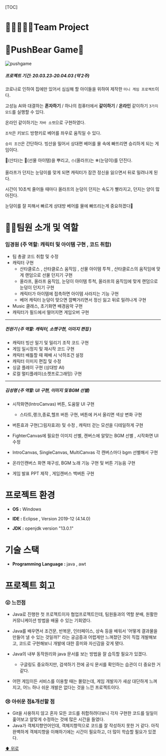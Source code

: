 [TOC]

# 👨🏻‍🤝‍👨🏻Team Project



# 🐻PushBear Game🐼

![pushgame](pushgame.gif)



##### 프로젝트 기간: 20.03.23-20.04.03 (약 2주)

코로나로 인하여 집에만 있어서 심심해 할 아이들을 위하여 제작한 `미니 게임 프로젝트`이다.

고성능 AI와 대결하는 **혼자하기** / 하나의 컴퓨터에서 **같이하기** / **온라인** 같이하기 `3가지 모드`를 실행할 수 있다.

온라인 같이하기는 `자바 소켓`으로 구현하였다.

`조작`은 키보드 방향키로 베어를 좌우로 움직일 수 있다.

`승리 조건`은 간단하다. 빙산을 밀어서 상대편 베어를 물 속에 빠뜨리면 승리하게 되는 게임이다.

🎅(산타)는 🎁(선물 아이템)을 뿌리고, ⛄(올라프)는 ❄(눈덩이)를 던진다. 

올라프가 던지는 눈덩이를 맞게 되면 캐릭터가 잠깐 정신을 잃으면서 뒤로 밀려나게 된다.

시간이 10초씩 줄어들 때마다 올라프의 눈덩이 던지는 속도가 빨라지고, 던지는 양이 많아진다. 

눈덩이를 잘 피해서 빠르게 상대방 베어를 물에 빠뜨리는게 중요하겠다💪



# 🙋‍♂️팀원 소개 및 역할

### 임경원 (주 역할: 캐릭터 및 아이템 구현 , 코드 취합)

- 팀 총괄 코드 취합 및 수정  
- 캐릭터 구현
  - 산타클로스 , 산타클로스 움직임 , 선물 아이템 투척 , 산타클로스의 움직임에 맞게 랜덤으로 선물 던지기 구현
  - 올라프, 올라프 움직임, 눈덩이 아이템 투척, 올라프의 움직임에 맞게 랜덤으로 눈덩이 던지기 구현
  - 캐릭터가 아이템에 접촉하면 아이템 사라지는 기능 구현
  - 베어 캐릭터 눈덩이 맞으면 깜빡거리면서 정신 잃고 뒤로 밀려나게 구현
- Music 클래스, 초기화면 배경음악 구현 
- 캐릭터가 필드에서 떨어지면 게임오버 구현

---

##### 전완기 (주 역할: 캐릭터, 소켓구현, 이미지 편집 )

- 캐릭터 빙산 밀기 및 밀리기 조작 코드 구현
- 게임 일시정지 및 재시작 코드 구현
- 캐릭터 배틀할 때 패배 시 낙하조건 설정
- 캐릭터 이미지 편집 및 수정
- 싱글 플레이 구현 (상대방 AI)
- 로컬 멀티플레이(소켓프로그래밍) 구현

----

##### 김성령 (주 역할: UI 구현, 이미지 및 BGM 선별)

- 시작화면(IntroCanvas) 버튼, 도움말 UI 구현

  - 스타트,랭크,종료,헬프 버튼 구현, 버튼에 커서 올리면 색상 변화 구현

- 버튼효과 구현(그림자효과) 및 수정 , 캐릭터 걷는 모션을 디테일하게 구현

- FighterCanvas에 필요한 이미지 선별,  캔버스에 알맞는 BGM 선별 , 시작화면 UI 수정

- IntroCanvas, SingleCanvas, MultiCanvas 각 캔버스마다 bgm 선별해서 구현

- 온라인캔버스 화면 재구성, BGM 노래 기능 구현 및 버튼 기능음 구현

- 게임 발표 PPT 제작 , 게임캔버스 백버튼 구현

  

# 프로젝트 환경

- **OS :** Windows

- **IDE :** Eclipse , Version  2019-12 (4.14.0)

- **JDK :** openjdk version "13.0.1"


# 기술 스택

- **Programming Language :** java , awt



# 프로젝트 회고

### 😮 느낀점

- Java로 진행한 첫 프로젝트이자 협업프로젝트인데, 팀원들과의 역할 분배, 원활한 커뮤니케이션 방법을 배울 수 있는 기회였다.

- Java를 배우면서 조건문, 반복문, 인터페이스, 상속 등을 배워서 '어떻게 결과물을 만들어 낼 수 있는 것일까?' 라는 궁금증과 어렵게만 느껴졌던 것이 직접 개발해보고, 코드로 구현해보니 개발에 대한 흥미와 자신감을 갖게 됐다.
- Java의 내부 동작원리와 java 문서를 보는 방법을 잘 습득할 필요가 있겠다.
  - 구글링도 중요하지만, 검색하기 전에 공식 문서를 확인하는 습관이 더 중요한 거 같다.
- 어떤 게임이든 서비스를 이용할 때는 몰랐는데, 게임 개발자가 새삼 대단하게 느껴지고, 어느 하나 쉬운 개발은 없다는 것을 느낀 프로젝트이다.

### 😢 아쉬운 점&개선할 점

- Git을 사용하지 않고 혼자 모든 코드를 취합하려다보니 각자 구현한 코드를 일일이 훑어보고 알맞게 수정하는 것에 많은 시간을 들였다.
- Java가 객체지향언어인데, 객체지향적으로 코드를 잘 작성하지 못한 거 같다. 아직 완벽하게 객체지향을 이해하기에는 시간이 필요하고, 더 많이 학습할 필요가 있겠다.



[⬆ 위로](#)

